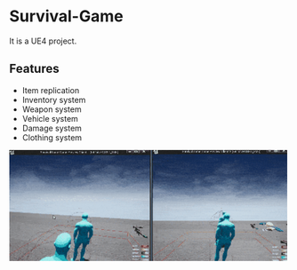 # Survival-Game

It is a UE4 project.

## Features

* Item replication
* Inventory system
* Weapon system
* Vehicle system
* Damage system
* Clothing system


<img src="Animation.gif" width="500" height="200" />